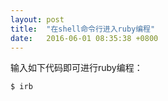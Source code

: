 ```yaml
---
layout: post
title:  "在shell命令行进入ruby编程"
date:   2016-06-01 08:35:38 +0800
---
```

输入如下代码即可进行ruby编程：

```
$ irb
```